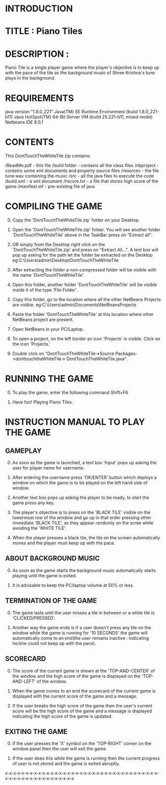INTRODUCTION
==============

TITLE : Piano Tiles
======

DESCRIPTION :
=============

Piano Tile is a single player game where the player's objective is to keep
up with the pace of the tile as the background music of Shree Krishna's tune
plays in the background.


REQUIREMENTS
==============
java version "1.8.0_221"
Java(TM) SE Runtime Environment (build 1.8.0_221-b11)
Java HotSpot(TM) 64-Bit Server VM (build 25.221-b11, mixed mode)
Netbeans IDE 8.0.1


CONTENTS
==========

This DontTouchTheWhiteTile zip contains:

/ReadMe.pdf - this file
/build folder - contains all the class files
/nbproject - contains some xml documents and property source files
/resorces - the file tune.wav containing the music
/src - all the java files to execute the code
/build.xml - a xml document
/hscore.txt - a file that stores high score of the game
/manifest.mf - pre-existing file of java


COMPILING THE GAME
====================

0. Copy the 'DontTouchTheWhiteTile.zip' folder on your Desktop.

1. Open the 'DontTouchTheWhiteTile.zip' folder. You will see another folder 'DontTouchTheWhiteTile' above
in the TaskBar press on "Extract all".

2. OR simply from the Desktop right click on the 'DontTouchTheWhiteTile.zip' and press on "Extract All...".
A text box will pop up asking for the path let the folder be extracted on the Desktop
eg:C:\Users\admin\Desktop\DontTouchTheWhiteTile

3. After extracting the folder a non-compressed folder will be visible with the name 'DontTouchTheWhiteTile'.

4. Open this folder, another folder 'DontTouchTheWhiteTile' will be visible inside it of the type 
'File Folder'.

5. Copy this folder, go to the location where all the other NetBeans Projects are visible.
eg:C:\Users\admin\Documents\NetBeansProjects

6. Paste the folder 'DontTouchTheWhiteTile' at this location where other NetBeans project are present.

7. Open NetBeans in your PC/Laptop.

8. To open a project, on the left border an icon 'Projects' is visible. Click on the icon 'Projects.'

9. Double click on "DontTouchTheWhiteTile->Source Packages->donttouchtheWhiteTile->
DontTouchTheWhiteTile.java".


RUNNING THE GAME
==================

0. To play the game, enter the following command
Shift+F6

1. Have fun! Playing Piano Tiles.


INSTRUCTION MANUAL TO PLAY THE GAME
======================================

GAMEPLAY
------------------

0. As soon as the game is launched, a text box 'Input' pops up asking the user for player name for username.

1. After entering the username press 'OK/ENTER' button which deploys a window on which the game is to be
played on the left hand side of window.

2. Another text box pops up asking the player to be ready, to start the game press any key.

3. The player's objective is to press on the 'BLACK TILE' visible on the lowermost row of the window and go up
in that order pressing other immediate 'BLACK TILE', as they appear randomly on the scree while avoiding
the 'WHITE TILE'.

4. When the player presses a black tile, the tile on the screen automatically moves and the player must keep
up with the pace.


ABOUT BACKGROUND MUSIC
--------------------------------------------

0. As soon as the game starts the background music automatically starts playing until the game is exited.

1. It is advisable to keep the PC/laptop volume at 50% or less.
 

TERMINATION OF THE GAME
-------------------------------------------

0. The game lasts until the user misses a tile in between or a white tile is 'CLICKED/PRESSED'.

1. Another way the game ends is if a user doesn't press any tile on the window while the game is running
for '10 SECONDS' the game will automatically come to an end(the user remains inactive : indicating
he/she could not keep up with the pace).


SCORECARD
---------------------

0. The score of the current game is shown at the 'TOP-AND-CENTER' of the window and the high score of the
game is displayed on the 'TOP-AND-LEFT' of the window.

1. When the game comes to an end the scorecard of the current game is displayed with the current score of the
game and a message.

2. If the user breaks the high score of the game then the user's current score will be the high score of the
game and a message is displayed indicating the high score of the game is updated.


EXITING THE GAME
------------------------------

0. If the user presses the 'X' symbol on the 'TOP-RIGHT' corner on the window panel then the user will exit
the game.

1. If the user does this while the game is running then the current progress of user is not stored and the
game is exited abruptly.


x-x-x-x-x-x-x-x-x-x-x-x-x-x-x-x-x-x-x-x-x-x-x-x-x-x-x-x-x-x-x-x-x-x-x-x-x-x-x-x-x-x-x-x-x-x-x-x-x-x-x-x-x-x

